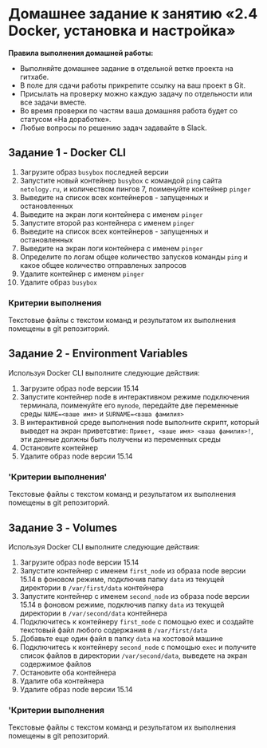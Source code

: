 # Домашнее задание к занятию «2.4 Docker, установка и настройка»

**Правила выполнения домашней работы:**

* Выполняйте домашнее задание в отдельной ветке проекта на гитхабе.
* В поле для сдачи работы прикрепите ссылку на ваш проект в Git.
* Присылать на проверку можно каждую задачу по отдельности или все задачи вместе.
* Во время проверки по частям ваша домашняя работа будет со статусом «На доработке».
* Любые вопросы по решению задач задавайте в Slack.

## Задание 1 - Docker CLI

1. Загрузите образ `busybox` последней версии
1. Запустите новый контейнер `busybox` с командой `ping` сайта `netology.ru`, и количеством пингов 7, поименуйте контейнер `pinger`
1. Выведите на список всех контейнеров - запущенных и остановленных
1. Выведите на экран логи контейнера с именем `pinger`
1. Запустите второй раз контейнера с именем `pinger`
1. Выведите на список всех контейнеров - запущенных и остановленных
1. Выведите на экран логи контейнера с именем `pinger`
1. Определите по логам общее количество запусков команды `ping` и какое общее количество отправленых запросов
1. Удалите контейнер с именем `pinger`
1. Удалите образ `busybox`

### Критерии выполнения

Текстовые файлы с текстом команд и результатом их выполнения помещены в git репозиторий.

## Задание 2 - Environment Variables

Используя Docker CLI выполните следующие действия:

1. Загрузите образ node версии 15.14
1. Запустите контейнер node в интерактивном режиме подключения терминала, поименуйте его `mynode`, передайте две переменные среды `NAME=<ваше имя>` и `SURNAME=<ваша фамилия>`
1. В интерактивной среде выполнения node выполните скрипт, который выведет на экран приветсвтие: `Привет, <ваше имя> <ваша фамилия>!`, эти данные должны быть получены из переменных среды
1. Остановите контейнер
1. Удалите образ node версии 15.14

### 'Критерии выполнения'

Текстовые файлы с текстом команд и результатом их выполнения помещены в git репозиторий.

## Задание 3 - Volumes

Используя Docker CLI выполните следующие действия:

1. Загрузите образ node версии 15.14
1. Запустите контейнер с именем `first_node` из образа node версии 15.14 в фоновом режиме, подключив папку `data` из текущей директории в `/var/first/data` контейнера
1. Запустите контейнер с именем `second_node` из образа node версии 15.14 в фоновом режиме, подключив папку `data` из текущей директории в `/var/second/data` контейнера
1. Подключитесь к контейнеру `first_node` с помощью exec и создайте текстовый файл любого содержания в `/var/first/data`
1. Добавьте еще один файл в папку `data` на хостовой машине
1. Подключитесь к контейнеру `second_node` с помощью `exec` и получите список файлов в директории `/var/second/data`, выведете на экран содержимое файлов
1. Остановите оба контейнера
1. Удалите оба контейнера
1. Удалите образ node версии 15.14

### 'Критерии выполнения

Текстовые файлы с текстом команд и результатом их выполнения помещены в git репозиторий.
